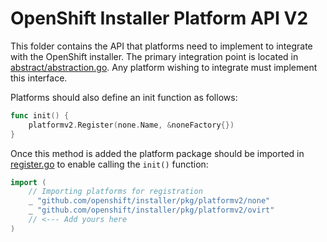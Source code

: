 # OpenShift Installer Platform API V2

This folder contains the API that platforms need to implement to integrate with the OpenShift installer. The primary integration point is located in [abstract/abstraction.go](abstract/abstraction.go). Any platform wishing to integrate must implement this interface.

Platforms should also define an init function as follows:

```go
func init() {
	platformv2.Register(none.Name, &noneFactory{})
}
```

Once this method is added the platform package should be imported in [register.go](register.go) to enable calling the `init()` function:

```go
import (
	// Importing platforms for registration
	_ "github.com/openshift/installer/pkg/platformv2/none"
	_ "github.com/openshift/installer/pkg/platformv2/ovirt"
    // <--- Add yours here
)
```
